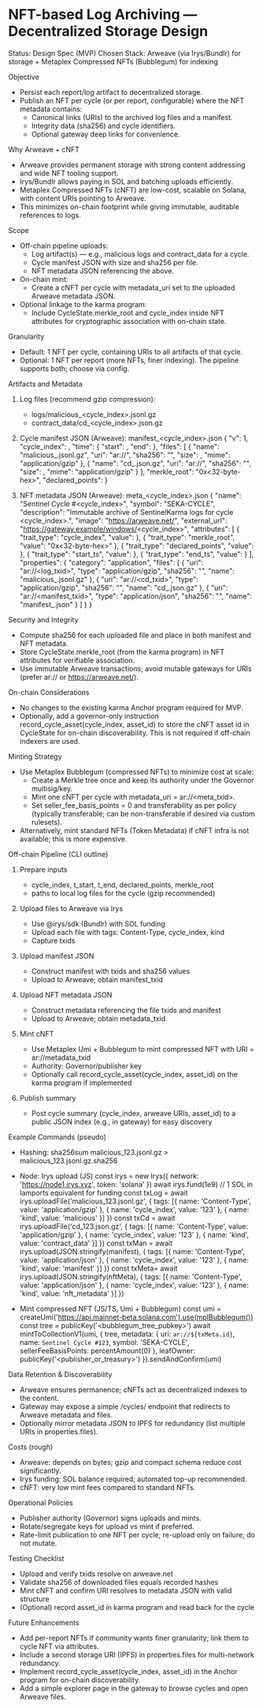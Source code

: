 # NFT-based Log Archiving — Decentralized Storage Design

Status: Design Spec (MVP)
Chosen Stack: Arweave (via Irys/Bundlr) for storage + Metaplex Compressed NFTs (Bubblegum) for indexing

Objective
- Persist each report/log artifact to decentralized storage.
- Publish an NFT per cycle (or per report, configurable) where the NFT metadata contains:
  - Canonical links (URIs) to the archived log files and a manifest.
  - Integrity data (sha256) and cycle identifiers.
  - Optional gateway deep links for convenience.

Why Arweave + cNFT
- Arweave provides permanent storage with strong content addressing and wide NFT tooling support.
- Irys/Bundlr allows paying in SOL and batching uploads efficiently.
- Metaplex Compressed NFTs (cNFT) are low-cost, scalable on Solana, with content URIs pointing to Arweave.
- This minimizes on-chain footprint while giving immutable, auditable references to logs.

Scope
- Off-chain pipeline uploads:
  - Log artifact(s) — e.g., malicious logs and contract_data for a cycle.
  - Cycle manifest JSON with size and sha256 per file.
  - NFT metadata JSON referencing the above.
- On-chain mint:
  - Create a cNFT per cycle with metadata_uri set to the uploaded Arweave metadata JSON.
- Optional linkage to the karma program:
  - Include CycleState.merkle_root and cycle_index inside NFT attributes for cryptographic association with on-chain state.

Granularity
- Default: 1 NFT per cycle, containing URIs to all artifacts of that cycle.
- Optional: 1 NFT per report (more NFTs, finer indexing). The pipeline supports both; choose via config.

Artifacts and Metadata
1) Log files (recommend gzip compression):
   - logs/malicious_<cycle_index>.jsonl.gz
   - contract_data/cd_<cycle_index>.json.gz

2) Cycle manifest JSON (Arweave): manifest_<cycle_index>.json
   {
     "v": 1,
     "cycle_index": <u64>,
     "time": { "start": <unix>, "end": <unix> },
     "files": [
       { "name": "malicious_<cycle>.jsonl.gz", "uri": "ar://<txid>", "sha256": "<hex>", "size": <bytes>, "mime": "application/gzip" },
       { "name": "cd_<cycle>.json.gz", "uri": "ar://<txid>", "sha256": "<hex>", "size": <bytes>, "mime": "application/gzip" }
     ],
     "merkle_root": "0x<32-byte-hex>",
     "declared_points": <u32>
   }

3) NFT metadata JSON (Arweave): meta_<cycle_index>.json
   {
     "name": "Sentinel Cycle #<cycle_index>",
     "symbol": "SEKA-CYCLE",
     "description": "Immutable archive of SentinelKarma logs for cycle <cycle_index>.",
     "image": "https://arweave.net/<optional-static-image>",
     "external_url": "https://gateway.example/windows/<cycle_index>",
     "attributes": [
       { "trait_type": "cycle_index", "value": <u64> },
       { "trait_type": "merkle_root", "value": "0x<32-byte-hex>" },
       { "trait_type": "declared_points", "value": <u32> },
       { "trait_type": "start_ts", "value": <unix> },
       { "trait_type": "end_ts", "value": <unix> }
     ],
     "properties": {
       "category": "application",
       "files": [
         { "uri": "ar://<log_txid>", "type": "application/gzip", "sha256": "<hex>", "name": "malicious_<cycle>.jsonl.gz" },
         { "uri": "ar://<cd_txid>", "type": "application/gzip", "sha256": "<hex>", "name": "cd_<cycle>.json.gz" },
         { "uri": "ar://<manifest_txid>", "type": "application/json", "sha256": "<hex>", "name": "manifest_<cycle>.json" }
       ]
     }
   }

Security and Integrity
- Compute sha256 for each uploaded file and place in both manifest and NFT metadata.
- Store CycleState.merkle_root (from the karma program) in NFT attributes for verifiable association.
- Use immutable Arweave transactions; avoid mutable gateways for URIs (prefer ar:// or https://arweave.net/).

On-chain Considerations
- No changes to the existing karma Anchor program required for MVP.
- Optionally, add a governor-only instruction record_cycle_asset(cycle_index, asset_id) to store the cNFT asset id in CycleState for on-chain discoverability. This is not required if off-chain indexers are used.

Minting Strategy
- Use Metaplex Bubblegum (compressed NFTs) to minimize cost at scale:
  - Create a Merkle tree once and keep its authority under the Governor multisig/key.
  - Mint one cNFT per cycle with metadata_uri = ar://<meta_txid>.
  - Set seller_fee_basis_points = 0 and transferability as per policy (typically transferable; can be non-transferable if desired via custom rulesets).
- Alternatively, mint standard NFTs (Token Metadata) if cNFT infra is not available; this is more expensive.

Off-chain Pipeline (CLI outline)
1) Prepare inputs
   - cycle_index, t_start, t_end, declared_points, merkle_root
   - paths to local log files for the cycle (gzip recommended)

2) Upload files to Arweave via Irys
   - Use @irys/sdk (Bundlr) with SOL funding
   - Upload each file with tags: Content-Type, cycle_index, kind
   - Capture txids

3) Upload manifest JSON
   - Construct manifest with txids and sha256 values
   - Upload to Arweave; obtain manifest_txid

4) Upload NFT metadata JSON
   - Construct metadata referencing the file txids and manifest
   - Upload to Arweave; obtain metadata_txid

5) Mint cNFT
   - Use Metaplex Umi + Bubblegum to mint compressed NFT with URI = ar://metadata_txid
   - Authority: Governor/publisher key
   - Optionally call record_cycle_asset(cycle_index, asset_id) on the karma program if implemented

6) Publish summary
   - Post cycle summary (cycle_index, arweave URIs, asset_id) to a public JSON index (e.g., in gateway) for easy discovery

Example Commands (pseudo)
- Hashing:
  sha256sum malicious_123.jsonl.gz > malicious_123.jsonl.gz.sha256

- Node: Irys upload (JS)
  const irys = new Irys({ network: 'https://node1.irys.xyz', token: 'solana' })
  await irys.fund(1e9) // 1 SOL in lamports equivalent for funding
  const txLog = await irys.uploadFile('malicious_123.jsonl.gz', { tags: [{ name: 'Content-Type', value: 'application/gzip' }, { name: 'cycle_index', value: '123' }, { name: 'kind', value: 'malicious' }] })
  const txCd  = await irys.uploadFile('cd_123.json.gz',        { tags: [{ name: 'Content-Type', value: 'application/gzip' }, { name: 'cycle_index', value: '123' }, { name: 'kind', value: 'contract_data' }] })
  const txMan = await irys.upload(JSON.stringify(manifest), { tags: [{ name: 'Content-Type', value: 'application/json' }, { name: 'cycle_index', value: '123' }, { name: 'kind', value: 'manifest' }] })
  const txMeta= await irys.upload(JSON.stringify(nftMeta),  { tags: [{ name: 'Content-Type', value: 'application/json' }, { name: 'cycle_index', value: '123' }, { name: 'kind', value: 'nft_metadata' }] })

- Mint compressed NFT (JS/TS, Umi + Bubblegum)
  const umi = createUmi('https://api.mainnet-beta.solana.com').use(mplBubblegum())
  const tree = publicKey('<bubblegum_tree_pubkey>')
  await mintToCollectionV1(umi, { tree, metadata: { uri: `ar://${txMeta.id}`, name: `Sentinel Cycle #123`, symbol: 'SEKA-CYCLE', sellerFeeBasisPoints: percentAmount(0) }, leafOwner: publicKey('<publisher_or_treasury>') }).sendAndConfirm(umi)

Data Retention & Discoverability
- Arweave ensures permanence; cNFTs act as decentralized indexes to the content.
- Gateway may expose a simple /cycles/<index> endpoint that redirects to Arweave metadata and files.
- Optionally mirror metadata JSON to IPFS for redundancy (list multiple URIs in properties.files).

Costs (rough)
- Arweave: depends on bytes; gzip and compact schema reduce cost significantly.
- Irys funding: SOL balance required; automated top-up recommended.
- cNFT: very low mint fees compared to standard NFTs.

Operational Policies
- Publisher authority (Governor) signs uploads and mints.
- Rotate/segregate keys for upload vs mint if preferred.
- Rate-limit publication to one NFT per cycle; re-upload only on failure; do not mutate.

Testing Checklist
- Upload and verify txids resolve on arweave.net
- Validate sha256 of downloaded files equals recorded hashes
- Mint cNFT and confirm URI resolves to metadata JSON with valid structure
- (Optional) record asset_id in karma program and read back for the cycle

Future Enhancements
- Add per-report NFTs if community wants finer granularity; link them to cycle NFT via attributes.
- Include a second storage URI (IPFS) in properties.files for multi-network redundancy.
- Implement record_cycle_asset(cycle_index, asset_id) in the Anchor program for on-chain discoverability.
- Add a simple explorer page in the gateway to browse cycles and open Arweave files.
